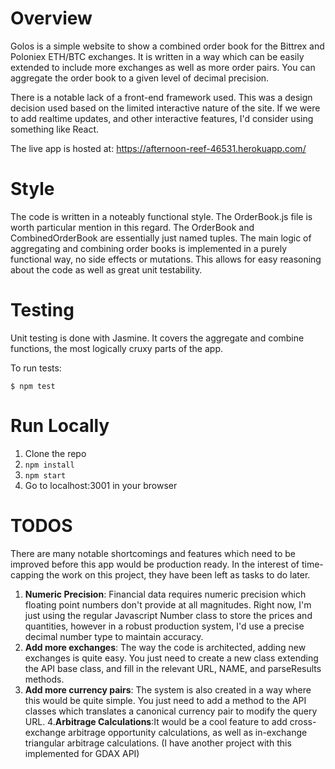 # Overview
Golos is a simple website to show a combined order book for the Bittrex and Poloniex ETH/BTC exchanges. It is written in a way which can be easily extended to include more exchanges as well as more order pairs. You can aggregate the order book to a given level of decimal precision.

There is a notable lack of a front-end framework used. This was a design decision used based on the limited interactive nature of the site. If we were to add realtime updates, and other interactive features, I'd consider using something like React.

The live app is hosted at: https://afternoon-reef-46531.herokuapp.com/

# Style
The code is written in a noteably functional style. The OrderBook.js file is worth particular mention in this regard. The OrderBook and CombinedOrderBook are essentially just named tuples. The main logic of aggregating and combining order books is implemented in a purely functional way, no side effects or mutations. This allows for easy reasoning about the code as well as great unit testability.


# Testing
Unit testing is done with Jasmine. It covers the aggregate and combine functions, the most logically cruxy parts of the app.

To run tests:

```$ npm test```

# Run Locally
1. Clone the repo
2. ```npm install```
3. ```npm start```
4. Go to localhost:3001 in your browser


# TODOS
There are many notable shortcomings and features which need to be improved before this app would be production ready. In the interest of time-capping the work on this project, they have been left as tasks to do later.

1. **Numeric Precision**: Financial data requires numeric precision which floating point numbers don't provide at all magnitudes. Right now, I'm just using the regular Javascript Number class to store the prices and quantities, however in a robust production system, I'd use a precise decimal number type to maintain accuracy.
2. **Add more exchanges**: The way the code is architected, adding new exchanges is quite easy. You just need to create a new class extending the API base class, and fill in the relevant URL, NAME, and parseResults methods.
3. **Add more currency pairs**: The system is also created in a way where this would be quite simple. You just need to add a method to the API classes which translates a canonical currency pair to modify the query URL.
4.**Arbitrage Calculations**:It would be a cool feature to add cross-exchange arbitrage opportunity calculations, as well as in-exchange triangular arbitrage calculations. (I have another project with this implemented for GDAX API)
